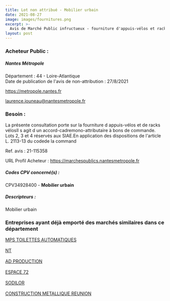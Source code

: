 ```yaml
---
title: Lot non attribué - Mobilier urbain
date: 2021-08-27
image: images/fournitures.png
excerpt: >-
  Avis de Marché Public infructueux - fourniture d'appuis-vélos et racks vélos
layout: post
---
```


### Acheteur Public :
##### Nantes Métropole
Département : 44 - Loire-Atlantique<br/>
Date de publication de l'avis de non-attribution : 27/8/2021


https://metropole.nantes.fr

laurence.jouneau@nantesmetropole.fr


### Besoin :

La présente consultation porte sur la fourniture d appuis-vélos et de racks vélosIl s agit d un accord-cadremono-attributaire à bons de commande. Lots 2, 3 et 4 réservés aux SIAE.En application des dispositions de l'article L. 2113-13 du codede la command

Ref. avis : 21-115358

URL Profil Acheteur : https://marchespublics.nantesmetropole.fr

##### Codes CPV concerné(s) :
CPV34928400 - **Mobilier urbain** <br/>

##### Descripteurs :
Mobilier urbain <br/>

### Entreprises ayant déjà emporté des marchés similaires dans ce département
<a href="/entreprise-553/siren-389030594">MPS TOILETTES AUTOMATIQUES</a><br/><br/>
<a href="/entreprise-556/siren-408568681">NT</a><br/><br/>
<a href="/entreprise-557/siren-417616901">AD PRODUCTION</a><br/><br/>
<a href="/entreprise-560/siren-432635324">ESPACE 72</a><br/><br/>
<a href="/entreprise-573/siren-657380531">SODILOR</a><br/><br/>
<a href="/entreprise-575/siren-791696172">CONSTRUCTION METALLIQUE REUNION</a><br/><br/>
